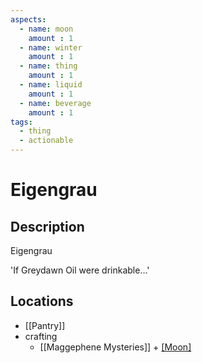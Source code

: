 ```yaml
---
aspects: 
  - name: moon
    amount : 1
  - name: winter
    amount : 1
  - name: thing
    amount : 1
  - name: liquid
    amount : 1
  - name: beverage
    amount : 1
tags:
  - thing
  - actionable
---
```


# Eigengrau

## Description
Eigengrau

'If Greydawn Oil were drinkable…'
## Locations
- [[Pantry]]
- crafting
	- [[Maggephene Mysteries]] + [[Moon]](5)
